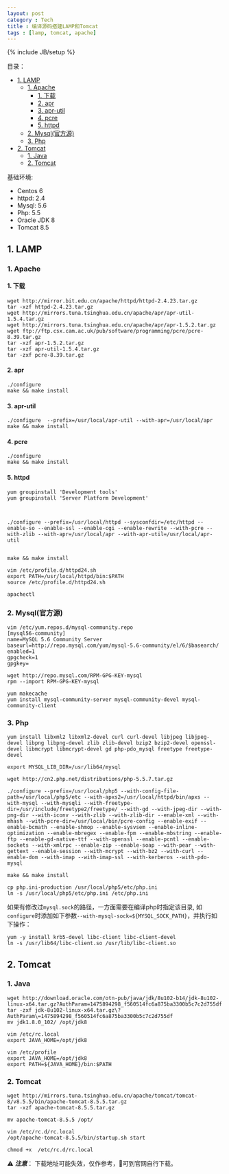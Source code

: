 ```yaml
---
layout: post
category : Tech
title : 编译源码搭建LAMP和Tomcat
tags : [lamp, tomcat, apache]
---
```

{% include JB/setup %}

目录：

<!-- @import "[TOC]" {cmd="toc" depthFrom=2 depthTo=6 orderedList=false} -->
<!-- code_chunk_output -->

* [1. LAMP](#1-lamp)
	* [1. Apache](#1-apache)
		* [1. 下载](#1-下载)
		* [2. apr](#2-apr)
		* [3. apr-util](#3-apr-util)
		* [4. pcre](#4-pcre)
		* [5. httpd](#5-httpd)
	* [2. Mysql(官方源)](#2-mysql官方源)
	* [3. Php](#3-php)
* [2. Tomcat](#2-tomcat)
	* [1. Java](#1-java)
	* [2. Tomcat](#2-tomcat-1)

<!-- /code_chunk_output -->


基础环境:

* Centos 6
* httpd: 2.4
* Mysql: 5.6
* Php: 5.5
* Oracle JDK 8
* Tomcat 8.5


## 1. LAMP

### 1. Apache

#### 1. 下载
```
wget http://mirror.bit.edu.cn/apache/httpd/httpd-2.4.23.tar.gz
tar -xzf httpd-2.4.23.tar.gz
wget http://mirrors.tuna.tsinghua.edu.cn/apache/apr/apr-util-1.5.4.tar.gz
wget http://mirrors.tuna.tsinghua.edu.cn/apache/apr/apr-1.5.2.tar.gz
wget ftp://ftp.csx.cam.ac.uk/pub/software/programming/pcre/pcre-8.39.tar.gz
tar -xzf apr-1.5.2.tar.gz
tar -xzf apr-util-1.5.4.tar.gz
tar -zxf pcre-8.39.tar.gz
```

#### 2. apr

```
./configure
make && make install
```

#### 3. apr-util

```
./configure  --prefix=/usr/local/apr-util --with-apr=/usr/local/apr
make && make install
```

#### 4. pcre

```
./configure
make && make install
```

#### 5. httpd

```
yum groupinstall 'Development tools'
yum groupinstall 'Server Platform Development'



./configure --prefix=/usr/local/httpd --sysconfdir=/etc/httpd --enable-so --enable-ssl --enable-cgi --enable-rewrite --with-pcre --with-zlib --with-apr=/usr/local/apr --with-apr-util=/usr/local/apr-util


make && make install

vim /etc/profile.d/httpd24.sh
export PATH=/usr/local/httpd/bin:$PATH
source /etc/profile.d/httpd24.sh

apachectl
```

### 2. Mysql(官方源)

```
vim /etc/yum.repos.d/mysql-community.repo
[mysql56-community]
name=MySQL 5.6 Community Server
baseurl=http://repo.mysql.com/yum/mysql-5.6-community/el/6/$basearch/
enabled=1
gpgcheck=1
gpgkey=

wget http://repo.mysql.com/RPM-GPG-KEY-mysql
rpm --import RPM-GPG-KEY-mysql

yum makecache
yum install mysql-community-server mysql-community-devel mysql-community-client
```

### 3. Php

```
yum install libxml2 libxml2-devel curl curl-devel libjpeg libjpeg-devel libpng libpng-devel zlib zlib-devel bzip2 bzip2-devel openssl-devel libmcrypt libmcrypt-devel gd php-pdo_mysql freetype freetype-devel

export MYSQL_LIB_DIR=/usr/lib64/mysql

wget http://cn2.php.net/distributions/php-5.5.7.tar.gz

./configure --prefix=/usr/local/php5 --with-config-file-path=/usr/local/php5/etc --with-apxs2=/usr/local/httpd/bin/apxs --with-mysql --with-mysqli --with-freetype-dir=/usr/include/freetype2/freetype/ --with-gd --with-jpeg-dir --with-png-dir --with-iconv --with-zlib --with-zlib-dir --enable-xml --with-mhash --with-pcre-dir=/usr/local/bin/pcre-config --enable-exif --enable-bcmath --enable-shmop --enable-sysvsem --enable-inline-optimization --enable-mbregex --enable-fpm --enable-mbstring --enable-ftp --enable-gd-native-ttf --with-openssl --enable-pcntl --enable-sockets --with-xmlrpc --enable-zip --enable-soap --with-pear --with-gettext --enable-session --with-mcrypt --with-bz2 --with-curl --enable-dom --with-imap --with-imap-ssl --with-kerberos --with-pdo-mysql

make && make install

cp php.ini-production /usr/local/php5/etc/php.ini
ln -s /usr/local/php5/etc/php.ini /etc/php.ini
```

如果有修改过`mysql.sock`的路径，一方面需要在编译php时指定该目录, 如`configure`时添加如下参数`--with-mysql-sock=${MYSQL_SOCK_PATH}`，并执行如下操作：
```
yum -y install krb5-devel libc-client libc-client-devel
ln -s /usr/lib64/libc-client.so /usr/lib/libc-client.so
```

## 2. Tomcat

### 1. Java

```
wget http://download.oracle.com/otn-pub/java/jdk/8u102-b14/jdk-8u102-linux-x64.tar.gz?AuthParam=1475894298_f560514fc6a875ba3300b5c7c2d755df
tar -zxf jdk-8u102-linux-x64.tar.gz\?AuthParam\=1475894298_f560514fc6a875ba3300b5c7c2d755df
mv jdk1.8.0_102/ /opt/jdk8

vim /etc/rc.local
export JAVA_HOME=/opt/jdk8

vim /etc/profile
export JAVA_HOME=/opt/jdk8
export PATH=${JAVA_HOME}/bin:$PATH
```

### 2. Tomcat

```
wget http://mirrors.tuna.tsinghua.edu.cn/apache/tomcat/tomcat-8/v8.5.5/bin/apache-tomcat-8.5.5.tar.gz
tar -xzf apache-tomcat-8.5.5.tar.gz

mv apache-tomcat-8.5.5 /opt/

vim /etc/rc.d/rc.local
/opt/apache-tomcat-8.5.5/bin/startup.sh start

chmod +x  /etc/rc.d/rc.local

```


⚠️ ***注意***： 下载地址可能失效，仅作参考，可到官网自行下载。
